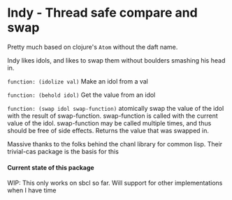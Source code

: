 # Indy - Thread safe compare and swap

Pretty much based on clojure's `Atom` without the daft name.

Indy likes idols, and likes to swap them without boulders smashing his head in.

`function: (idolize val)` Make an idol from a val

`function: (behold idol)` Get the value from an idol

`function: (swap idol swap-function)` atomically swap the value of the idol with the result of swap-function. swap-function is called with the current value of the idol. swap-function may be called multiple times, and thus should be free of side effects.  Returns the value that was swapped in.

Massive thanks to the folks behind the chanl library for common lisp. Their trivial-cas package is the basis for this

#### Current state of this package
WIP: This only works on sbcl so far. Will support for other implementations when I have time
